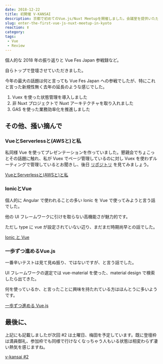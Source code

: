 ```yaml
---
date: 2018-12-22
title: 初開催 V-KANSAI
description: 京都で初めてのVue.js/Nuxt Meetupを開催しました。会議室を提供いただいたフリュー株式会社様、この度はありがとうございます！
slug: enter-the-first-vue-js-nuxt-meetup-in-kyoto
reaction: ❣️
category: 
tags: 
 - Vue
 - Review
---
```


個人的な 2018 年の振り返りと Vue Fes Japan 参戦録など。

自らトップで登壇させていただきました。

今年の最大の話題は何と言っても Vue Fes Japan への参戦でしたが、特にこれと言った新規性無く去年の延長のような感じでした。

1. Vuex を使った状態管理を導入しました
2. 非 Nuxt プロジェクトで Nuxt アーキテクチャを取り入れました
3. GAS を使った業務効率化を推進しました

## その他、掻い摘んで

### VueとServerlessと(AWSと)と私

私同様 Vue を使ってプレゼンテーションを作っていました。懇親会でちょこっとその話題に触れ、私が Vuex でページ管理しているのに対し Vuex を使わずルーティングで管理しているとお聞きし、後日 [リポジトリ](https://github.com/ryo-is/vue-slideshow) を見てみましょう。

[VueとServerlessと(AWSと)と私](https://master.d1hlhsyp6sohfy.amplifyapp.com/)

### IonicとVue

個人的に Angular で使われることの多い Ionic を Vue で使ってみようと言う話でした。

他の UI フレームワークに引けを取らない高機能さが魅力的です。

ただし type に vue が設定されていない辺り、まだまだ時期尚早との話でした。

[Ionic と Vue](https://docs.google.com/presentation/d/1OkALk4Tra6rsX12MGQK1ffJpyicsSMzxT_gQPaqffNs/edit#slide=id.p)

### 一歩ずつ進めるVue.js

一番辛いテストは見て見ぬ振り、ではないですが、と言う話でした。

UI フレームワークの選定では vue-material を使った、material design で検索したら出てきた。

何を使っているか、と言ったことに興味を持たれている方はほんとうに多いようです。

[一歩ずつ進める Vue.js](https://speakerdeck.com/syukai/bu-zutujin-meruvue-dot-js)

## 最後に、

上記にも記載しましたが次回 #2 は土曜日、梅田を予定しています。既に登壇枠は満員御礼、参加枠でも同様で行けなくなっちゃう人もいる状態は相変わらず凄い熱気を感じますね。

<a class="link-preview" href="https://vuekansai.connpass.com/event/112900/">v-kansai #2</a>
